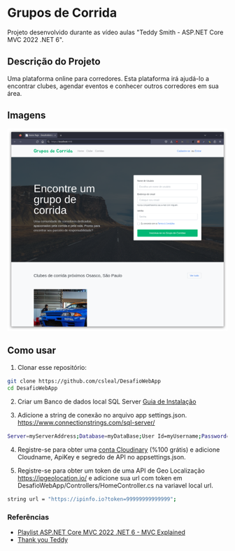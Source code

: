 # Grupos de Corrida

Projeto desenvolvido durante as vídeo aulas "Teddy Smith - ASP.NET Core MVC 2022 .NET 6". 


## Descrição do Projeto

Uma plataforma online para corredores. 
Esta plataforma irá ajudá-lo a encontrar clubes, agendar eventos e conhecer outros corredores em sua área.

## Imagens

<img src="/imagem-projeto.png">

## Como usar 

1. Clonar esse repositório:
   
```bash
git clone https://github.com/csleal/DesafioWebApp
cd DesafioWebApp
```
2. Criar um Banco de dados local SQL Server [Guia de Instalação](https://learn.microsoft.com/en-us/sql/linux/sql-server-linux-setup?view=sql-server-ver16)

3. Adicione a string de conexão no arquivo app settings.json. https://www.connectionstrings.com/sql-server/
   
 ```bash
Server=myServerAddress;Database=myDataBase;User Id=myUsername;Password=myPassword; Trusted_Connection=True;
```

4. Registre-se para obter uma [conta Cloudinary](https://cloudinary.com/users/register/free) (%100 grátis) e adicione Cloudname, ApiKey e segredo de API no appsettings.json.

5. Registre-se para obter um token de uma API de Geo Localização https://ipgeolocation.io/
e adicione sua url com token em DesafioWebApp/Controllers/HomeController.cs na variavel local url.

 ```bash
string url = "https://ipinfo.io?token=99999999999999";
```

### Referências 

* [Playlist ASP.NET Core MVC 2022 .NET 6 - MVC Explained](https://www.youtube.com/watch?v=q2AcJmB03Io&list=PL82C6-O4XrHde_urqhKJHH-HTUfTK6siO&pp=iAQB)
* [Thank you Teddy](https://github.com/teddysmithdev/RunGroop)
